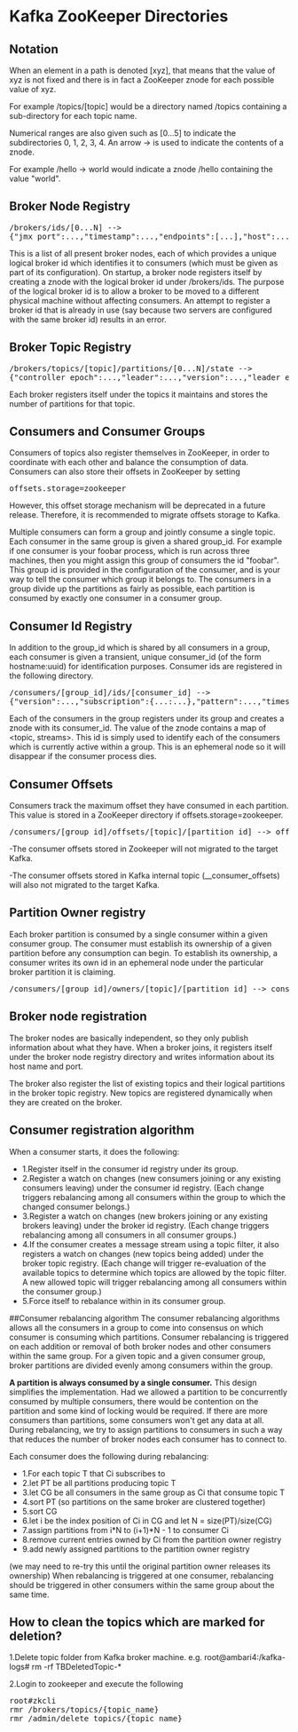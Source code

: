 # Kafka ZooKeeper Directories 
## Notation
When an element in a path is denoted [xyz], that means that the value of xyz is not fixed and there is in fact a ZooKeeper znode for each possible value of xyz. 

For example /topics/[topic] would be a directory named /topics containing a sub-directory for each topic name. 

Numerical ranges are also given such as [0...5] to indicate the subdirectories 0, 1, 2, 3, 4. An arrow -> is used to indicate the contents of a znode. 

For example /hello -> world would indicate a znode /hello containing the value "world".

## Broker Node Registry
<pre>/brokers/ids/[0...N] --> 
{"jmx_port":...,"timestamp":...,"endpoints":[...],"host":...,"version":...,"port":...} (ephemeral node)</pre>

This is a list of all present broker nodes, each of which provides a unique logical broker id which identifies it to consumers (which must be given as part of its configuration). On startup, a broker node registers itself by creating a znode with the logical broker id under /brokers/ids. The purpose of the logical broker id is to allow a broker to be moved to a different physical machine without affecting consumers. An attempt to register a broker id that is already in use (say because two servers are configured with the same broker id) results in an error.

## Broker Topic Registry

<pre>/brokers/topics/[topic]/partitions/[0...N]/state --> 
{"controller_epoch":...,"leader":...,"version":...,"leader_epoch":...,"isr":[...]} (ephemeral node)
</pre>
Each broker registers itself under the topics it maintains and stores the number of partitions for that topic.

## Consumers and Consumer Groups
Consumers of topics also register themselves in ZooKeeper, in order to coordinate with each other and balance the consumption of data. Consumers can also store their offsets in ZooKeeper by setting <pre>offsets.storage=zookeeper</pre> 
However, this offset storage mechanism will be deprecated in a future release. Therefore, it is recommended to migrate offsets storage to Kafka.

Multiple consumers can form a group and jointly consume a single topic. Each consumer in the same group is given a shared group_id. For example if one consumer is your foobar process, which is run across three machines, then you might assign this group of consumers the id "foobar". This group id is provided in the configuration of the consumer, and is your way to tell the consumer which group it belongs to.
The consumers in a group divide up the partitions as fairly as possible, each partition is consumed by exactly one consumer in a consumer group.

## Consumer Id Registry
In addition to the group_id which is shared by all consumers in a group, each consumer is given a transient, unique consumer_id (of the form hostname:uuid) for identification purposes. Consumer ids are registered in the following directory.
<pre>/consumers/[group_id]/ids/[consumer_id] --> 
{"version":...,"subscription":{...:...},"pattern":...,"timestamp":...} (ephemeral node)</pre>
Each of the consumers in the group registers under its group and creates a znode with its consumer_id. The value of the znode contains a map of &lt;topic, streams>. 
This id is simply used to identify each of the consumers which is currently active within a group. This is an ephemeral node so it will disappear if the consumer process dies.


## Consumer Offsets
Consumers track the maximum offset they have consumed in each partition. This value is stored in a ZooKeeper directory if offsets.storage=zookeeper.
<pre>/consumers/[group_id]/offsets/[topic]/[partition_id] --> offset_counter_value ((persistent node)</pre>

-The consumer offsets stored in Zookeeper will not migrated to the target Kafka.

-The consumer offsets stored in Kafka internal topic (__consumer_offsets) will also not migrated to the target Kafka.


## Partition Owner registry

Each broker partition is consumed by a single consumer within a given consumer group. The consumer must establish its ownership of a given partition before any consumption can begin. To establish its ownership, a consumer writes its own id in an ephemeral node under the particular broker partition it is claiming.
<pre>/consumers/[group_id]/owners/[topic]/[partition_id] --> consumer_node_id (ephemeral node)</pre>

## Broker node registration

The broker nodes are basically independent, so they only publish information about what they have. When a broker joins, it registers 
itself under the broker node registry directory and writes information about its host name and port. 

The broker also register the list of existing topics and their logical partitions in the broker topic registry. New topics are registered dynamically when they are created on the broker.


## Consumer registration algorithm
When a consumer starts, it does the following:

- 1.Register itself in the consumer id registry under its group.
- 2.Register a watch on changes (new consumers joining or any existing consumers leaving) under the consumer id registry. (Each change triggers rebalancing among all consumers within the group to which the changed consumer belongs.)
- 3.Register a watch on changes (new brokers joining or any existing brokers leaving) under the broker id registry. (Each change triggers rebalancing among all consumers in all consumer groups.)
- 4.If the consumer creates a message stream using a topic filter, it also registers a watch on changes (new topics being added) under the broker topic registry. (Each change will trigger re-evaluation of the available topics to determine which topics are allowed by the topic filter. A new allowed topic will trigger rebalancing among all consumers within the consumer group.)
- 5.Force itself to rebalance within in its consumer group.


##Consumer rebalancing algorithm
The consumer rebalancing algorithms allows all the consumers in a group to come into consensus on which consumer is consuming which partitions. Consumer rebalancing is triggered on each addition or removal of both broker nodes and other consumers within the same group. For a given topic and a given consumer group, broker partitions are divided evenly among consumers within the group. 

<b>A partition is always consumed by a single consumer.</b> This design simplifies the implementation. Had we allowed a partition to be concurrently consumed by multiple consumers, there would be contention on the partition and some kind of locking would be required. If there are more consumers than partitions, some consumers won't get any data at all. During rebalancing, we try to assign partitions to consumers in such a way that reduces the number of broker nodes each consumer has to connect to.

Each consumer does the following during rebalancing:

-   1.For each topic T that Ci subscribes to
-   2.let PT be all partitions producing topic T
-   3.let CG be all consumers in the same group as Ci that consume topic T
-   4.sort PT (so partitions on the same broker are clustered together)
-   5.sort CG
-   6.let i be the index position of Ci in CG and let N = size(PT)/size(CG)
-   7.assign partitions from i*N to (i+1)*N - 1 to consumer Ci
-   8.remove current entries owned by Ci from the partition owner registry
-   9.add newly assigned partitions to the partition owner registry

(we may need to re-try this until the original partition owner releases its ownership)
When rebalancing is triggered at one consumer, rebalancing should be triggered in other consumers within the same group about the same time.


## How to clean the topics which are marked for deletion?
1.Delete topic folder from Kafka broker machine.
   e.g. 
   root@ambari4:/kafka-logs# rm -rf TBDeletedTopic-* 

2.Login to zookeeper and execute the following
<pre>
root#zkcli
rmr /brokers/topics/{topic_name}
rmr /admin/delete_topics/{topic_name}
</pre>	
